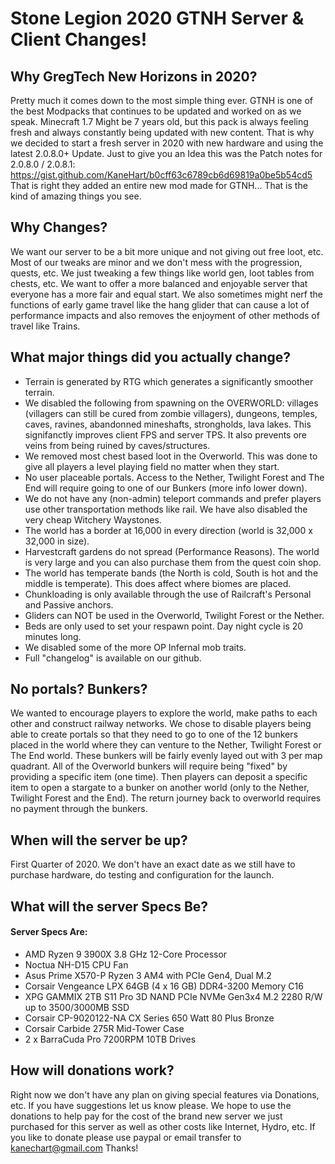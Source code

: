 

# Stone Legion 2020 GTNH Server & Client Changes!

## Why GregTech New Horizons in 2020?

Pretty much it comes down to the most simple thing ever. GTNH is one of the best Modpacks that continues to be updated and worked on as we speak. Minecraft 1.7 Might be 7 years old, but this pack is always feeling fresh and always constantly being updated with new content. That is why we decided to start a fresh server in 2020 with new hardware and using the latest 2.0.8.0+ Update. Just to give you an Idea this was the Patch notes for 2.0.8.0 / 2.0.8.1: https://gist.github.com/KaneHart/b0cff63c6789cb6d69819a0be5b54cd5
That is right they added an entire new mod made for GTNH... That is the kind of amazing things you see. 

## Why Changes?

We want our server to be a bit more unique and not giving out free loot, etc. Most of our tweaks are minor and we don't mess with the progression, quests, etc. We just tweaking a few things like world gen, loot tables from chests, etc. We want to offer a more balanced and enjoyable server that everyone has a more fair and equal start. We also sometimes might nerf the functions of early game travel like the hang glider that can cause a lot of performance impacts and also removes the enjoyment of other methods of travel like Trains.

## What major things did you actually change?

- Terrain is generated by RTG which generates a significantly smoother terrain.
- We disabled the following from spawning on the OVERWORLD: villages (villagers can still be cured from zombie villagers), dungeons, temples, caves, ravines, abandonned mineshafts, strongholds, lava lakes. This signifanctly improves client FPS and server TPS. It also prevents ore veins from being ruined by caves/structures.
- We removed most chest based loot in the Overworld. This was done to give all players a level playing field no matter when they start.
- No user placeable portals. Access to the Nether, Twilight Forest and The End will require going to one of our Bunkers (more info lower down).
- We do not have any (non-admin) teleport commands and prefer players use other transportation methods like rail. We have also disabled the very cheap Witchery Waystones.
- The world has a border at 16,000 in every direction (world is 32,000 x 32,000 in size).
- Harvestcraft gardens do not spread (Performance Reasons). The world is very large and you can also purchase them from the quest coin shop.
- The world has temperate bands (the North is cold, South is hot and the middle is temperate). This does affect where biomes are placed.
- Chunkloading is only available through the use of Railcraft's Personal and Passive anchors.
- Gliders can NOT be used in the Overworld, Twilight Forest or the Nether.
- Beds are only used to set your respawn point. Day night cycle is 20 minutes long.
- We disabled some of the more OP Infernal mob traits.
- Full "changelog" is available on our github.

## No portals? Bunkers?

We wanted to encourage players to explore the world, make paths to each other and construct railway networks. We chose to disable players being able to create portals so that they need to go to one of the 12 bunkers placed in the world where they can venture to the Nether, Twilight Forest or The End world. These bunkers will be fairly evenly layed out with 3 per map quadrant. All of the Overworld bunkers will require being "fixed" by providing a specific item (one time). Then players can deposit a specific item to open a stargate to a bunker on another world (only to the Nether, Twilight Forest and the End). The return journey back to overworld requires no payment through the bunkers.

## When will the server be up?  

First Quarter of 2020. We don't have an exact date as we still have to purchase hardware, do testing and configuration for the launch. 

## What will the server Specs Be?

#### Server Specs Are:

- AMD Ryzen 9 3900X 3.8 GHz 12-Core Processor
- Noctua NH-D15 CPU Fan
- Asus Prime X570-P Ryzen 3 AM4 with PCIe Gen4, Dual M.2
- Corsair Vengeance LPX 64GB (4 x 16 GB) DDR4-3200 Memory C16
- XPG GAMMIX 2TB S11 Pro 3D NAND PCIe NVMe Gen3x4 M.2 2280 R/W up to 3500/3000MB SSD
- Corsair CP-9020122-NA CX Series 650 Watt 80 Plus Bronze
- Corsair Carbide 275R Mid-Tower Case
- 2 x BarraCuda Pro 7200RPM 10TB Drives

## How will donations work?

Right now we don't have any plan on giving special features via Donations, etc. If you have suggestions let us know please. We hope to use the donations to help pay for the cost of the brand new server we just purchased for this server as well as other costs like Internet, Hydro, etc. If you like to donate please use paypal or email transfer to kanechart@gmail.com Thanks!


